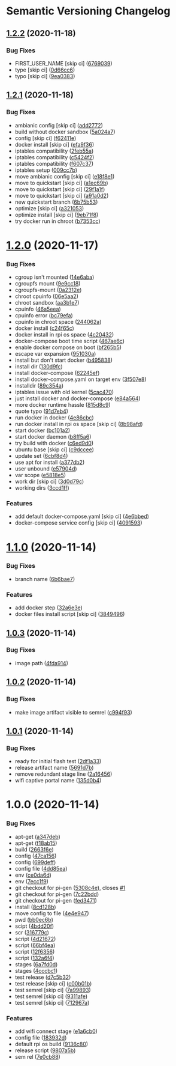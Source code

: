 # Semantic Versioning Changelog

## [1.2.2](https://github.com/ambianic/ambianic-rpi-image/compare/v1.2.1...v1.2.2) (2020-11-18)


### Bug Fixes

* FIRST_USER_NAME [skip ci] ([6769039](https://github.com/ambianic/ambianic-rpi-image/commit/6769039e12087d4f51cc7a590daaadf99807148a))
* type [skip ci] ([0d66cc6](https://github.com/ambianic/ambianic-rpi-image/commit/0d66cc6f4d412a63129d4b83a41844f405f2e869))
* typo [skip ci] ([9ea0383](https://github.com/ambianic/ambianic-rpi-image/commit/9ea0383bd6573d87cd9fb9932137e2316f624447))

## [1.2.1](https://github.com/ambianic/ambianic-rpi-image/compare/v1.2.0...v1.2.1) (2020-11-18)


### Bug Fixes

* ambianic config [skip ci] ([add2772](https://github.com/ambianic/ambianic-rpi-image/commit/add277208b0fb74bcbc27646d356a5bad0c12735))
* build without docker sandbox ([5a024a7](https://github.com/ambianic/ambianic-rpi-image/commit/5a024a78c62a9830021dc6a1b885b6d363cd8149))
* config [skip ci] ([f62411e](https://github.com/ambianic/ambianic-rpi-image/commit/f62411e19ed1b521dcfc05a336e1f26f2fd50d88))
* docker install [skip ci] ([efa9f36](https://github.com/ambianic/ambianic-rpi-image/commit/efa9f361c73ba459118946419a624306dd4d4823))
* iptables compatibility ([2feb55a](https://github.com/ambianic/ambianic-rpi-image/commit/2feb55a3490468117da41993510313e79bf3af7d))
* iptables compatibility ([c5424f2](https://github.com/ambianic/ambianic-rpi-image/commit/c5424f2c09040b05680708c58392aaca4da31253))
* iptables compatibility ([f607c37](https://github.com/ambianic/ambianic-rpi-image/commit/f607c377719b8d6a9d381cf1d035d79e19da1eec))
* iptables setup ([009cc7b](https://github.com/ambianic/ambianic-rpi-image/commit/009cc7b7946a8308fb60df4d6d23d817c5ace3fc))
* move ambianic config [skip ci] ([e18f8e1](https://github.com/ambianic/ambianic-rpi-image/commit/e18f8e1a3601550cbd2247aa57fdbf641ccc9d60))
* move to quickstart [skip ci] ([a1ec69b](https://github.com/ambianic/ambianic-rpi-image/commit/a1ec69b805aad41b64d4da2bfbb5a54447f8b003))
* move to quickstart [skip ci] ([29f1a1f](https://github.com/ambianic/ambianic-rpi-image/commit/29f1a1fb32bfeff3bec8d528742c542960a68de5))
* move to quickstart [skip ci] ([a91a0d2](https://github.com/ambianic/ambianic-rpi-image/commit/a91a0d2d5847e4bda2f2ce0150980a999431e140))
* new quickstart branch ([6b75b53](https://github.com/ambianic/ambianic-rpi-image/commit/6b75b537b34cbc1169af3267d714569622ccb903))
* optimize [skip ci] ([a321053](https://github.com/ambianic/ambianic-rpi-image/commit/a321053c9254a2fcf1e09420f5feb4f8b62665af))
* optimize install [skip ci] ([9eb71f8](https://github.com/ambianic/ambianic-rpi-image/commit/9eb71f81fb3d934e508559033efda4316ed43ccd))
* try docker run in chroot ([b7353cc](https://github.com/ambianic/ambianic-rpi-image/commit/b7353cc89a46ca6030059901f61d373e7bec462b))

# [1.2.0](https://github.com/ambianic/ambianic-rpi-image/compare/v1.1.0...v1.2.0) (2020-11-17)


### Bug Fixes

* cgroup isn't mounted ([14e6aba](https://github.com/ambianic/ambianic-rpi-image/commit/14e6aba915dec4ebf26b895f1b20bed4fc413f15))
* cgroupfs mount ([9e9cc18](https://github.com/ambianic/ambianic-rpi-image/commit/9e9cc18a3559b3107b5b2d9f7e68ce352fe5d9e9))
* cgroupfs-mount ([0a2312e](https://github.com/ambianic/ambianic-rpi-image/commit/0a2312e162cd3b33a90bc5d2f3bf618b7bdb94e5))
* chroot cpuinfo ([06e5aa2](https://github.com/ambianic/ambianic-rpi-image/commit/06e5aa263af3824fba5388555c4da2e097cbe191))
* chroot sandbox ([aa3b1e7](https://github.com/ambianic/ambianic-rpi-image/commit/aa3b1e7fbf32f61d56838dc29a495d52bebdb6b5))
* cpuinfo ([46a5eea](https://github.com/ambianic/ambianic-rpi-image/commit/46a5eea3a0451770947f27a60dbe360cc5614aaa))
* cpuinfo error ([bc79efa](https://github.com/ambianic/ambianic-rpi-image/commit/bc79efa6faddff978a8a89c26353ab7b6be5bb3b))
* cpuinfo in chroot space ([244062a](https://github.com/ambianic/ambianic-rpi-image/commit/244062a3887ce5a4aa836aed6f92d559f0adc1ec))
* docker install ([c24f65c](https://github.com/ambianic/ambianic-rpi-image/commit/c24f65cb94122b1814b4e2e53e9b28e44880f8d8))
* docker install in rpi os space ([4c20432](https://github.com/ambianic/ambianic-rpi-image/commit/4c204321109c2a37e428b0171769343306784539))
* docker-compose boot time script ([467ae6c](https://github.com/ambianic/ambianic-rpi-image/commit/467ae6c1896121d7396b6de9e65be9cb1b31681b))
* enable docker compose on boot ([bf265b5](https://github.com/ambianic/ambianic-rpi-image/commit/bf265b5c953ab4c41fd9ee4584c8660f7a05b3cf))
* escape var expansion ([951030a](https://github.com/ambianic/ambianic-rpi-image/commit/951030a6d610b7739fc9af5c2317698be3341a37))
* install but don't start docker ([b495838](https://github.com/ambianic/ambianic-rpi-image/commit/b4958386e467842cbba678623bbe3d80fd96ada2))
* install dir ([130d9fc](https://github.com/ambianic/ambianic-rpi-image/commit/130d9fc199a1f30c39b8684431b484a2a0e3e376))
* install docker-compose ([62245ef](https://github.com/ambianic/ambianic-rpi-image/commit/62245ef10e06472ba15e8b37f9e99b0e3a2cc1d3))
* install docker-compose.yaml on target env ([3f507e8](https://github.com/ambianic/ambianic-rpi-image/commit/3f507e8f80ac9717981dea474a663e3372a74d87))
* installdir ([89c354a](https://github.com/ambianic/ambianic-rpi-image/commit/89c354a9c5f1543ff505a2018ec4a8b8e64c65c7))
* iptables issue with old kernel ([5cac470](https://github.com/ambianic/ambianic-rpi-image/commit/5cac47073ab3f7ea41dfe31be282094620120a68))
* just install docker and docker-compose ([e84a564](https://github.com/ambianic/ambianic-rpi-image/commit/e84a56421b37a9996279e3cd5c5318fa44b5ea82))
* more docker runtime hassle ([815d8c9](https://github.com/ambianic/ambianic-rpi-image/commit/815d8c9da20b64c36855644a71e9776384b35a4c))
* quote typo ([91d7eb4](https://github.com/ambianic/ambianic-rpi-image/commit/91d7eb438598b0a74418ee90b734d81bd5de003b))
* run docker in docker ([4e86cbc](https://github.com/ambianic/ambianic-rpi-image/commit/4e86cbcef1fd788df62f4fde4b6394c66fdd8eed))
* run docker install in rpi os space [skip ci] ([8b98afd](https://github.com/ambianic/ambianic-rpi-image/commit/8b98afdb74ced628641325b6fd8b03b75ad1bcd1))
* start docker ([bc101a2](https://github.com/ambianic/ambianic-rpi-image/commit/bc101a25f5e1acb04aa4c727b5d16332c695f580))
* start docker daemon ([b8ff5a6](https://github.com/ambianic/ambianic-rpi-image/commit/b8ff5a60201555ca02205ca269e38ddff088d776))
* try build with docker ([c6ed9d0](https://github.com/ambianic/ambianic-rpi-image/commit/c6ed9d0079bc87c4c4fd2ffc81853f406d3b5be7))
* ubuntu base [skip ci] ([c9dccee](https://github.com/ambianic/ambianic-rpi-image/commit/c9dccee487236bb5aa2ff5f801c341766420005b))
* update set ([6cbf8d4](https://github.com/ambianic/ambianic-rpi-image/commit/6cbf8d4a1be10f9d5e813c2d88ffe95ba747addc))
* use apt for install ([a377db2](https://github.com/ambianic/ambianic-rpi-image/commit/a377db248ddc4e2b9e4dee0b425b79871f4266b9))
* user unbound ([e57904d](https://github.com/ambianic/ambianic-rpi-image/commit/e57904df8c18432ee74a78ccbc1b4370b7027010))
* var scope ([e5818e5](https://github.com/ambianic/ambianic-rpi-image/commit/e5818e5f234c7abe4cb3542694d1d13886224ee7))
* work dir [skip ci] ([3d0d79c](https://github.com/ambianic/ambianic-rpi-image/commit/3d0d79cdbe5500576400ee1913ef95ca50fb2485))
* working dirs ([3ccd1ff](https://github.com/ambianic/ambianic-rpi-image/commit/3ccd1ff4c9afae07b4f5dd14552445610b429c4f))


### Features

* add default docker-compose.yaml [skip ci] ([4e6bbed](https://github.com/ambianic/ambianic-rpi-image/commit/4e6bbed7024e36c649790e93ef6bfcd38658e1cf))
* docker-compose service config [skip ci] ([4091593](https://github.com/ambianic/ambianic-rpi-image/commit/4091593b1bffa75cee80e68c2a89405919fd6ef6))

# [1.1.0](https://github.com/ambianic/ambianic-rpi-image/compare/v1.0.3...v1.1.0) (2020-11-14)


### Bug Fixes

* branch name ([6b6bae7](https://github.com/ambianic/ambianic-rpi-image/commit/6b6bae79b9cbb24d6933d2b2ccfa1d3d100d1d8f))


### Features

* add docker step ([32a6e3e](https://github.com/ambianic/ambianic-rpi-image/commit/32a6e3eb961aade530c7fa1772b51a3caed7a21b))
* docker files install script [skip ci] ([3849496](https://github.com/ambianic/ambianic-rpi-image/commit/3849496d65c3bf6c16ff08fa67115548b7bb0e99))

## [1.0.3](https://github.com/ambianic/ambianic-rpi-image/compare/v1.0.2...v1.0.3) (2020-11-14)


### Bug Fixes

* image path ([4fda914](https://github.com/ambianic/ambianic-rpi-image/commit/4fda914054a50eb8dba2a9a0999ed98380aaf262))

## [1.0.2](https://github.com/ambianic/ambianic-rpi-image/compare/v1.0.1...v1.0.2) (2020-11-14)


### Bug Fixes

* make image artifact visible to semrel ([c994f93](https://github.com/ambianic/ambianic-rpi-image/commit/c994f93954b6879308951ec7e60c514046ac5d5c))

## [1.0.1](https://github.com/ambianic/ambianic-rpi-image/compare/v1.0.0...v1.0.1) (2020-11-14)


### Bug Fixes

* ready for initial flash test ([2df1a33](https://github.com/ambianic/ambianic-rpi-image/commit/2df1a33c0805288b0aaa7b27e4546ef325f73e35))
* release artifact name ([5691d7b](https://github.com/ambianic/ambianic-rpi-image/commit/5691d7b4308097ba5e93dc6e383b0d212d78a522))
* remove redundant stage line ([2a16456](https://github.com/ambianic/ambianic-rpi-image/commit/2a164565dff2604b6382402f198a0b9d793f118a))
* wifi captive portal name ([135d0b4](https://github.com/ambianic/ambianic-rpi-image/commit/135d0b4adfa8d7561da30828fcc92d4c15761254))

# 1.0.0 (2020-11-14)


### Bug Fixes

* apt-get ([a347deb](https://github.com/ambianic/ambianic-rpi-image/commit/a347deb2aa8b4af730e903ecfb8528b7574e94c2))
* apt-get ([f18ab15](https://github.com/ambianic/ambianic-rpi-image/commit/f18ab151b4a080ebbbd6e55b8f1745200f7c570a))
* build ([2663f6e](https://github.com/ambianic/ambianic-rpi-image/commit/2663f6e7754af7235f030708b0c0ddbc836fedcc))
* config ([47ca156](https://github.com/ambianic/ambianic-rpi-image/commit/47ca1564f9eb4cdac550be4aae5c34d14d874dcd))
* config ([699deff](https://github.com/ambianic/ambianic-rpi-image/commit/699deff78ffd29aa837d9f67102a37e3ab07b734))
* config file ([4dd85ea](https://github.com/ambianic/ambianic-rpi-image/commit/4dd85ea80f579af6196d1d12366f381acce2c5a1))
* env ([ce0da6d](https://github.com/ambianic/ambianic-rpi-image/commit/ce0da6d7429895b4ce16ab54ec1cc58fa090e3a5))
* env ([7ecc1f9](https://github.com/ambianic/ambianic-rpi-image/commit/7ecc1f9d30c5cdb6680062daf1574644e73f6707))
* git checkout for pi-gen ([5308c4e](https://github.com/ambianic/ambianic-rpi-image/commit/5308c4ee787e248ad46f2e7b1ac6a3da6be1b5fd)), closes [#1](https://github.com/ambianic/ambianic-rpi-image/issues/1)
* git checkout for pi-gen ([7c22bdd](https://github.com/ambianic/ambianic-rpi-image/commit/7c22bdda451aafba752699c5b4e15c0207943ad2))
* git checkout for pi-gen ([fed3471](https://github.com/ambianic/ambianic-rpi-image/commit/fed34717b4da3511a4466ac4382d3e3db0ee23a9))
* install ([8cd128b](https://github.com/ambianic/ambianic-rpi-image/commit/8cd128b0581d4c0a7c4a2043bf7bdb4d93ca0248))
* move config to file ([4e4e947](https://github.com/ambianic/ambianic-rpi-image/commit/4e4e9479975b8bff144d0ae67b87ca5656623320))
* pwd ([bb0ec6b](https://github.com/ambianic/ambianic-rpi-image/commit/bb0ec6b5e892d5b9ee1d0ff603078703d5eac1c9))
* scipt ([4bdd20f](https://github.com/ambianic/ambianic-rpi-image/commit/4bdd20f8f9c29091aea2d56145323706906628fe))
* scr ([316779c](https://github.com/ambianic/ambianic-rpi-image/commit/316779c04cab6c448fb58bfb9e6b7789c5d51652))
* script ([4d21672](https://github.com/ambianic/ambianic-rpi-image/commit/4d216720fa1ecf432ec005f7ab501d02f9e3d43e))
* script ([66bf4ea](https://github.com/ambianic/ambianic-rpi-image/commit/66bf4eafc4859449d303689fe967f518fa4bfe34))
* script ([12f6356](https://github.com/ambianic/ambianic-rpi-image/commit/12f6356748045f7ec874c134a2d8f37b6d3587e7))
* script ([132a6f4](https://github.com/ambianic/ambianic-rpi-image/commit/132a6f424f277a0451feeb9a82075260a755fcbc))
* stages ([6a7fd0d](https://github.com/ambianic/ambianic-rpi-image/commit/6a7fd0d2872424a585e6ef4089a160e1616308cf))
* stages ([4cccbc1](https://github.com/ambianic/ambianic-rpi-image/commit/4cccbc1a714c53834dc74538bfd6f7b0b72cae78))
* test release ([d7c5b32](https://github.com/ambianic/ambianic-rpi-image/commit/d7c5b32c90d3597896f48978df12025ab21033d9))
* test release [skip ci] ([c00b01b](https://github.com/ambianic/ambianic-rpi-image/commit/c00b01bab4eadd7327d8f6ec291d1bd7b725ed2e))
* test semrel [skip ci] ([7a99893](https://github.com/ambianic/ambianic-rpi-image/commit/7a9989326bcfd9374e9b75fd471f4ca2654bc1b8))
* test semrel [skip ci] ([9311afe](https://github.com/ambianic/ambianic-rpi-image/commit/9311afea280521b4d2c175e578f98225ccf44dfb))
* test semrel [skip ci] ([712967a](https://github.com/ambianic/ambianic-rpi-image/commit/712967a5de672dfad54466dc3fa23b3def0539d0))


### Features

* add wifi connect stage ([e1a6cb0](https://github.com/ambianic/ambianic-rpi-image/commit/e1a6cb024ef88b64a23ce726010c836287986061))
* config file ([183932d](https://github.com/ambianic/ambianic-rpi-image/commit/183932d663f91927daea2fd47f57ecc2e466cc17))
* default rpi os build ([9136c80](https://github.com/ambianic/ambianic-rpi-image/commit/9136c80b83b97e3ff055ca2fed90ce0b03ec1717))
* release script ([9807a5b](https://github.com/ambianic/ambianic-rpi-image/commit/9807a5b6ab3531d9c20b1ff6c2010ec4fd0b6cab))
* sem rel ([7e0cb88](https://github.com/ambianic/ambianic-rpi-image/commit/7e0cb88b85898338c79563569ad6e9f260c14a26))
